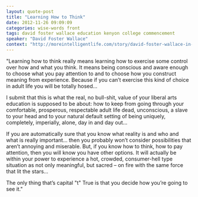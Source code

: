 ```yaml
---
layout: quote-post
title: "Learning How to Think"
date: 2012-11-26 09:09:09
categories: wise-words front
tags: david foster wallace education kenyon college commencement
speaker: "David Foster Wallace"
context: "http://moreintelligentlife.com/story/david-foster-wallace-in-his-own-words"
---
```


"Learning how to think really means learning how to exercise some control over how and what you think. It means being conscious and aware enough to choose what you pay attention to and to choose how you construct meaning from experience. Because if you can’t exercise this kind of choice in adult life you will be totally hosed… 

I submit that this is what the real, no bull-shit, value of your liberal arts education is supposed to be about: how to keep from going through your comfortable, prosperous, respectable adult life dead, unconscious, a slave to your head and to your natural default setting of being uniquely, completely, imperially, alone, day in and day out… 

If you are automatically sure that you know what reality is and who and what is really important… then you probably won’t consider possibilities that aren’t annoying and miserable. But, if you know how to think, how to pay attention, then you will know you have other options. It will actually be within your power to experience a hot, crowded, consumer-hell type situation as not only meaningful, but sacred – on fire with the same force that lit the stars… 

The only thing that’s capital "t" True is that you decide how you’re going to see it."



